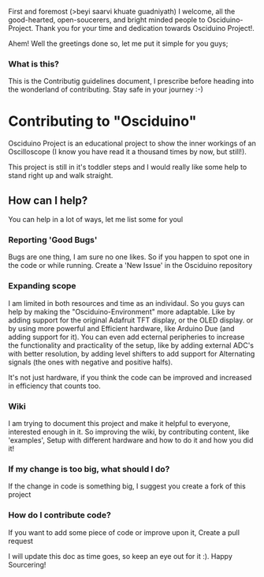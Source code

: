 First and foremost (>beyi saarvi khuate guadniyath) I welcome, all the good-hearted, open-soucerers, and bright minded people to Osciduino-Project. Thank you for your time and dedication towards Osciduino Project!.

Ahem! Well the greetings done so, let me put it simple for you guys;

### What is this?
This is the Contributig guidelines document, I prescribe before heading into the wonderland of contributing. Stay safe in your 
journey :-)

# Contributing to "Osciduino"

Osciduino Project is an educational project to show the inner workings of an Oscilloscope (I know you have read it a thousand
times by now, but still!). 

This project is still in it's toddler steps and I would really like some help to stand right up and walk straight.

## How can I help?

You can help in a lot of ways, let me list some for youl

### Reporting 'Good Bugs'

Bugs are one thing, I am sure no one likes. So if you happen to spot one in the code or while running. Create a 'New Issue' in 
the Osciduino repository

### Expanding scope

I am limited in both resources and time as an individaul. So you guys can help by making the "Osciduino-Environment" more 
adaptable. Like by adding support for the original Adafruit TFT display, or the OLED display. or by using more powerful and
Efficient hardware, like Arduino Due (and adding support for it). You can even add ecternal peripheries to increase the 
functionality and practicality of the setup, like by adding external ADC's with better resolution, by adding level shifters
to add support for Alternating signals (the ones with negative and positive halfs). 

It's not just hardware, if you think the code can be improved and increased in efficiency that counts too. 

### Wiki

I am trying to document this project and make it helpful to everyone, interested enough in it. So improving the wiki, by
contributing content, like 'examples', Setup with different hardware and how to do it and how you did it!



### If my change is too big, what should I do?

If the change in code is something big, I suggest you create a fork of this project

### How do I contribute code?

If you want to add some piece of code or improve upon it, Create a pull request




I will update this doc as time goes, so keep an eye out for it :). 
Happy Sourcering!

